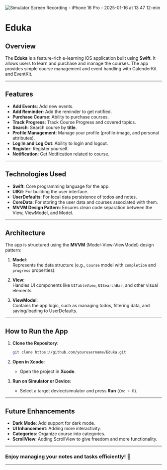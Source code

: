 ![Simulator Screen Recording - iPhone 16 Pro - 2025-01-16 at 13 47 12-min](https://github.com/user-attachments/assets/23a36efe-df40-4e32-8d64-53b2a80cd4c2)

# **Eduka**

## **Overview**

The **Eduka** is a feature-rich e-learning iOS application built using **Swift**. It allows users to learn and purchase and manage the courses. The app provides simple course management and event handling with CalenderKit and EventKit.

---

## **Features**

- **Add Events**: Add new events.  
- **Add Reminder**: Add the reminder to get notified.  
- **Purchase Course**: Ability to purchase courses.  
- **Track Progress**: Track Course Progress and covered topics.  
- **Search**: Search course by **title**.  
- **Profile Management**: Manage your profile (profile-image, and personal attributes).
- **Log In and Log Out**: Ability to login and logout.
- **Register**: Register yourself.
- **Notification**: Get Notification related to course.

---

## **Technologies Used**

- **Swift**: Core programming language for the app.  
- **UIKit**: For building the user interface.  
- **UserDefaults**: For local data persistence of todos and notes.
- **CoreData**: For storing the user data and courses associated with them.
- **MVVM Design Pattern**: Ensures clean code separation between the View, ViewModel, and Model.  

---

## **Architecture**

The app is structured using the **MVVM** (Model-View-ViewModel) design pattern:

1. **Model**:  
   Represents the data structure (e.g., `Course` model with `completion` and `progress` properties).  

2. **View**:  
   Handles UI components like `UITableView`, `UISearchBar`, and other visual elements.  

3. **ViewModel**:  
   Contains the app logic, such as managing todos, filtering data, and saving/loading to UserDefaults.  

---

## **How to Run the App**

1. **Clone the Repository**:
   ```bash
   git clone https://github.com/yourusername/Eduka.git
   ```

2. **Open in Xcode**:  
   - Open the project in **Xcode**.  

3. **Run on Simulator or Device**:  
   - Select a target device/simulator and press **Run** (`Cmd + R`).  

---

## **Future Enhancements**

- **Dark Mode**: Add support for dark mode.  
- **UI Inhancement**: Adding more interactivity.    
- **Categories**: Organize course into categories.
- **ScrollView**: Adding ScrollView to give freedom and more functionality.  

---

### **Enjoy managing your notes and tasks efficiently! 🚀**

---
